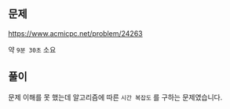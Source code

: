 ## 문제

https://www.acmicpc.net/problem/24263

약 `9분 30초` 소요

## 풀이

문제 이해를 못 했는데 알고리즘에 따른 `시간 복잡도` 를 구하는 문제였습니다.
